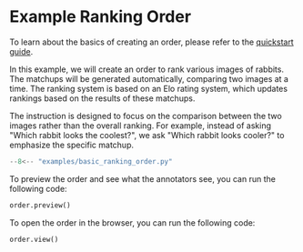 # Example Ranking Order

To learn about the basics of creating an order, please refer to the [quickstart guide](../quickstart.md).

In this example, we will create an order to rank various images of rabbits. The matchups will be generated automatically, comparing two images at a time. The ranking system is based on an Elo rating system, which updates rankings based on the results of these matchups.

The instruction is designed to focus on the comparison between the two images rather than the overall ranking. For example, instead of asking "Which rabbit looks the coolest?", we ask "Which rabbit looks cooler?" to emphasize the specific matchup.

```python
--8<-- "examples/basic_ranking_order.py"
```

To preview the order and see what the annotators see, you can run the following code:

```python
order.preview()
```

To open the order in the browser, you can run the following code:

```python
order.view()
```
